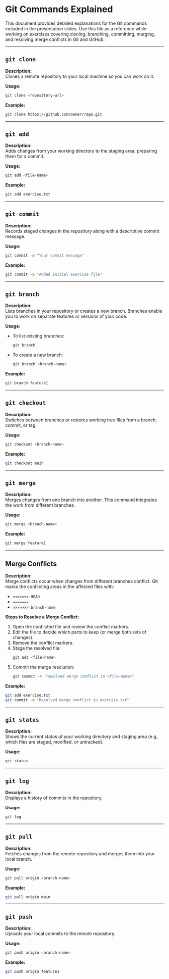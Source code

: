 # Git Commands Explained

This document provides detailed explanations for the Git commands included in the presentation slides. Use this file as a reference while working on exercises covering cloning, branching, committing, merging, and resolving merge conflicts in Git and GitHub.

---

## `git clone`
**Description:**  
Clones a remote repository to your local machine so you can work on it.

**Usage:**  
```bash
git clone <repository-url>
```

**Example:**  
```bash
git clone https://github.com/owner/repo.git
```

---

## `git add`
**Description:**  
Adds changes from your working directory to the staging area, preparing them for a commit.

**Usage:**  
```bash
git add <file-name>
```

**Example:**  
```bash
git add exercise.txt
```

---

## `git commit`
**Description:**  
Records staged changes in the repository along with a descriptive commit message.

**Usage:**  
```bash
git commit -m "Your commit message"
```

**Example:**  
```bash
git commit -m "Added initial exercise file"
```

---

## `git branch`
**Description:**  
Lists branches in your repository or creates a new branch. Branches enable you to work on separate features or versions of your code.

**Usage:**  
- To list existing branches:  
  ```bash
  git branch
  ```
- To create a new branch:  
  ```bash
  git branch <branch-name>
  ```

**Example:**  
```bash
git branch feature1
```

---

## `git checkout`
**Description:**  
Switches between branches or restores working tree files from a branch, commit, or tag.

**Usage:**  
```bash
git checkout <branch-name>
```

**Example:**  
```bash
git checkout main
```

---

## `git merge`
**Description:**  
Merges changes from one branch into another. This command integrates the work from different branches.

**Usage:**  
```bash
git merge <branch-name>
```

**Example:**  
```bash
git merge feature1
```

---

## Merge Conflicts
**Description:**  
Merge conflicts occur when changes from different branches conflict. Git marks the conflicting areas in the affected files with:

- `<<<<<<< HEAD`
- `=======`
- `>>>>>>> branch-name`

**Steps to Resolve a Merge Conflict:**
1. Open the conflicted file and review the conflict markers.
2. Edit the file to decide which parts to keep (or merge both sets of changes).
3. Remove the conflict markers.
4. Stage the resolved file:
   ```bash
   git add <file-name>
   ```
5. Commit the merge resolution:
   ```bash
   git commit -m "Resolved merge conflict in <file-name>"
   ```

**Example:**  
```bash
git add exercise.txt
git commit -m "Resolved merge conflict in exercise.txt"
```

---

## `git status`
**Description:**  
Shows the current status of your working directory and staging area (e.g., which files are staged, modified, or untracked).

**Usage:**  
```bash
git status
```

---

## `git log`
**Description:**  
Displays a history of commits in the repository.

**Usage:**  
```bash
git log
```

---

## `git pull`
**Description:**  
Fetches changes from the remote repository and merges them into your local branch.

**Usage:**  
```bash
git pull origin <branch-name>
```

**Example:**  
```bash
git pull origin main
```

---

## `git push`
**Description:**  
Uploads your local commits to the remote repository.

**Usage:**  
```bash
git push origin <branch-name>
```

**Example:**  
```bash
git push origin feature1
```